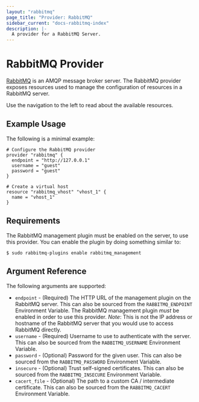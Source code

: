 ```yaml
---
layout: "rabbitmq"
page_title: "Provider: RabbitMQ"
sidebar_current: "docs-rabbitmq-index"
description: |-
  A provider for a RabbitMQ Server.
---
```


# RabbitMQ Provider

[RabbitMQ](http://www.rabbitmq.com) is an AMQP message broker server. The
RabbitMQ provider exposes resources used to manage the configuration of
resources in a RabbitMQ server.

Use the navigation to the left to read about the available resources.

## Example Usage

The following is a minimal example:

```hcl
# Configure the RabbitMQ provider
provider "rabbitmq" {
  endpoint = "http://127.0.0.1"
  username = "guest"
  password = "guest"
}

# Create a virtual host
resource "rabbitmq_vhost" "vhost_1" {
  name = "vhost_1"
}
```

## Requirements

The RabbitMQ management plugin must be enabled on the server, to use this provider. You can
enable the plugin by doing something similar to:

```
$ sudo rabbitmq-plugins enable rabbitmq_management
```

## Argument Reference

The following arguments are supported:

* `endpoint` - (Required) The HTTP URL of the management plugin on the
  RabbitMQ server. This can also be sourced from the `RABBITMQ_ENDPOINT`
  Environment Variable. The RabbitMQ management plugin *must* be enabled in order
  to use this provider. _Note_: This is not the IP address or hostname of the
  RabbitMQ server that you would use to access RabbitMQ directly.
* `username` - (Required) Username to use to authenticate with the server.
  This can also be sourced from the `RABBITMQ_USERNAME` Environment Variable.
* `password` - (Optional) Password for the given user. This can also be sourced
  from the `RABBITMQ_PASSWORD` Environment Variable.
* `insecure` - (Optional) Trust self-signed certificates. This can also be sourced
  from the `RABBITMQ_INSECURE` Environment Variable.
* `cacert_file` - (Optional) The path to a custom CA / intermediate certificate.
  This can also be sourced from the `RABBITMQ_CACERT` Environment Variable.
